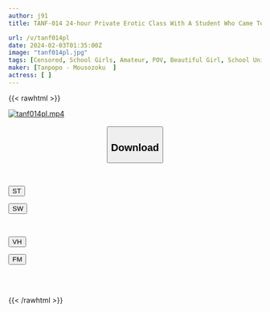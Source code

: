 ```yaml
---
author: j91
title: TANF-014 24-hour Private Erotic Class With A Student Who Came To Tokyo From The Countryside On A School Trip Misaki-chan Edition

url: /v/tanf014pl
date: 2024-02-03T01:35:00Z
image: "tanf014pl.jpg"
tags: [Censored, School Girls, Amateur, POV, Beautiful Girl, School Uniform	]
maker: [Tanpopo - Mousozoku  ]
actress: [ ]
---
```



{{< rawhtml >}}

<div class="video" data-videoid="RwxRozXgb2udlMm">
    <a href="javascript:;">
        <img src="/v/tanf014pl/tanf014pl.jpg" width="WIDTH" height="HEIGHT" alt="tanf014pl.mp4" loading="lazy">
    </a>
</div>

<script type="text/javascript" src="https://j91.asia/asset/on-demand-st.js"></script>

<br>
  <link rel="stylesheet" href="https://j91.asia/asset/bs5.css">
  
  <center>
  <button class="btn btn-primary" type="button" data-bs-toggle="collapse" data-bs-target=".multi-collapse" aria-expanded="false" aria-controls="multiCollapseExample1 multiCollapseExample2"><h2>Download</h2></button></center>
</p>
<div class="row">
  <div class="col">
    <div class="collapse multi-collapse" id="multiCollapseExample1">
      <div class="card card-body">
	      	      <br>
<div class="buttons">  
<p><a href="https://streamtape.to/v/RwxRozXgb2udlMm" target="_blank"><button class="btn-hover color-3"><i class="fa fa-download"></i> ST</button></a></p>
<p><a href="https://flaswish.com/xjtgh7xo3njl" target="_blank"><button class="btn-hover color-2"><i class="fa fa-download"></i> SW</button></a></p></div>
    </div>
  </div>
</div>
  <div class="col">
    <div class="collapse multi-collapse" id="multiCollapseExample2">
      <div class="card card-body">
	      <br>
<div class="buttons">
<p><a href="javascript:;" target="_blank"><button class="btn-hover color-9"><i class="fa fa-download"></i> VH</button></a></p>
<p><a href="javascript:;"><button class="btn-hover color-8"><i class="fa fa-download"></i> FM</button></a></p></div>
<br><br>
      </div>
    </div>
  </div>
</div>

{{< /rawhtml >}}